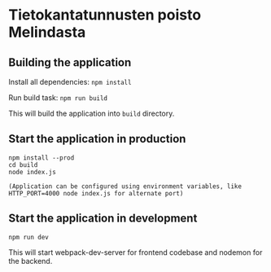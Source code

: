 # Tietokantatunnusten poisto Melindasta


## Building the application

Install all dependencies:
`npm install`

Run build task:
`npm run build`

This will build the application into `build` directory.


## Start the application in production

```
npm install --prod
cd build
node index.js

(Application can be configured using environment variables, like HTTP_PORT=4000 node index.js for alternate port)
```

## Start the application in development

`npm run dev`

This will start webpack-dev-server for frontend codebase and nodemon for the backend.


